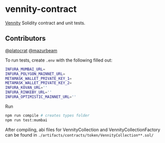 # vennity-contract

[Vennity](https://vennity.co) Solidity contract and unit tests.

## Contributors
[@platocrat](https://github.com/platocrat)
[@mazurbeam](https://github.com/mazurbeam)


To run tests, create  `.env` with the following filled out:
```bash
INFURA_MUMBAI_URL=
INFURA_POLYGON_MAINNET_URL=
METAMASK_WALLET_PRIVATE_KEY_1=
METAMASK_WALLET_PRIVATE_KEY_2=
INFURA_KOVAN_URL=''
INFURA_RINKEBY_URL=''
INFURA_OPTIMISTIC_MAINNET_URL=''
```

Run 
```bash
npm run compile # creates types folder
npm run test:mumbai
```

After compiling, abi files for VennityCollection and VennityCollectionFactory can be found in `./artifacts/contracts/token/VennityCollection**.sol/`
